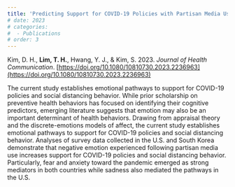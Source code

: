 ```yaml
---
title: 'Predicting Support for COVID-19 Policies with Partisan Media Use and Negative Emotion: Evidence from the U.S. and South Korea'
# date: 2023
# categories: 
#  - Publications
# order: 3
---
```


Kim, D. H., **Lim, T. H.**, Hwang, Y. J., & Kim, S. 2023. _Journal of Health Communication_. [https://doi.org/10.1080/10810730.2023.2236963](https://doi.org/10.1080/10810730.2023.2236963)

The current study establishes emotional pathways to support for COVID-19 policies and social distancing behavior. While prior scholarship on preventive health behaviors has focused on identifying their cognitive predictors, emerging literature suggests that emotion may also be an important determinant of health behaviors. Drawing from appraisal theory and the discrete-emotions models of affect, the current study establishes emotional pathways to support for COVID-19 policies and social distancing behavior. Analyses of survey data collected in the U.S. and South Korea demonstrate that negative emotion experienced following partisan media use increases support for COVID-19 policies and social distancing behavior. Particularly, fear and anxiety toward the pandemic emerged as strong mediators in both countries while sadness also mediated the pathways in the U.S.
